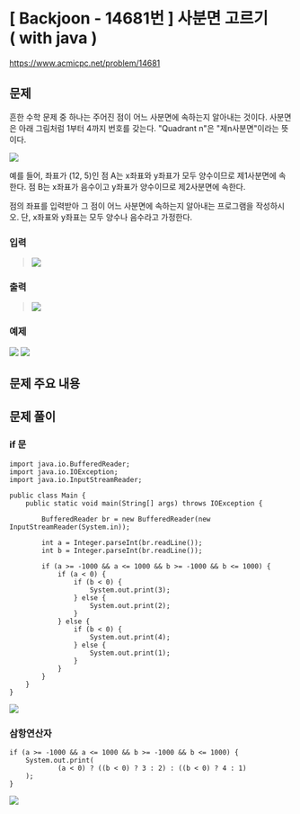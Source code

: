 # \[ Backjoon - 14681번 \] 사분면 고르기 ( with java )
https://www.acmicpc.net/problem/14681
## 문제

흔한 수학 문제 중 하나는 주어진 점이 어느 사분면에 속하는지 알아내는 것이다. 사분면은 아래 그림처럼 1부터 4까지 번호를 갖는다. "Quadrant n"은 "제n사분면"이라는 뜻이다.

![](https://i.imgur.com/wAdGcbM.png)


예를 들어, 좌표가 (12, 5)인 점 A는 x좌표와 y좌표가 모두 양수이므로 제1사분면에 속한다. 점 B는 x좌표가 음수이고 y좌표가 양수이므로 제2사분면에 속한다.

점의 좌표를 입력받아 그 점이 어느 사분면에 속하는지 알아내는 프로그램을 작성하시오. 단, x좌표와 y좌표는 모두 양수나 음수라고 가정한다.
### 입력 
> ![](https://i.imgur.com/bVe66l6.png)
>
### 출력 
> 
> ![](https://i.imgur.com/zGcPbzW.png)
> 

### 예제
![](https://i.imgur.com/TMbCVSS.png)  ![](https://i.imgur.com/ctvyZaN.png)



## 문제 주요 내용

## 문제 풀이
### if 문
```
import java.io.BufferedReader;  
import java.io.IOException;  
import java.io.InputStreamReader;  
  
public class Main {  
    public static void main(String[] args) throws IOException {  
  
        BufferedReader br = new BufferedReader(new InputStreamReader(System.in));  
  
        int a = Integer.parseInt(br.readLine());  
        int b = Integer.parseInt(br.readLine());  
  
        if (a >= -1000 && a <= 1000 && b >= -1000 && b <= 1000) {  
            if (a < 0) {  
                if (b < 0) {  
                    System.out.print(3);  
                } else {  
                    System.out.print(2);  
                }  
            } else {  
                if (b < 0) {  
                    System.out.print(4);  
                } else {  
                    System.out.print(1);  
                }  
            }  
        }  
    }  
}
```

![](https://i.imgur.com/SxbI1d8.png)

### 삼항연산자
```
if (a >= -1000 && a <= 1000 && b >= -1000 && b <= 1000) {  
	System.out.print(  
	        (a < 0) ? ((b < 0) ? 3 : 2) : ((b < 0) ? 4 : 1)  
	);
}
```

![](https://i.imgur.com/hc4nsNi.png)
